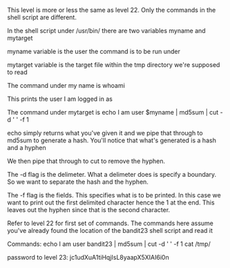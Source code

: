 This level is more or less the same as level 22. Only the commands in the shell script are different.

In the shell script under /usr/bin/ there are two variables myname and mytarget

myname variable is the user the command is to be run under

mytarget variable is the target file within the tmp directory we're supposed to read

The command under my name is
        whoami

This prints the user I am logged in as

The command under mytarget is
        echo I am user $myname | md5sum | cut -d ' ' -f 1

echo simply returns what you've given it and we pipe that through to md5sum to generate a hash. You'll notice that what's generated is a hash and a hyphen

We then pipe that through to cut to remove the hyphen.

The -d flag is the delimeter. What a delimeter does is specify a boundary. So we want to separate the hash and the hyphen.

The -f flag is the fields. This specifies what is to be printed. In this case we want to print out the first delimited character hence the 1 at the end. This leaves out the hyphen since that is the second character.

Refer to level 22 for first set of commands. The commands here assume you've already found the location of the bandit23 shell script and read it




Commands: echo I am user bandit23 | md5sum | cut -d ' ' -f 1
          cat /tmp/<result of above command>




password to level 23: jc1udXuA1tiHqjIsL8yaapX5XIAI6i0n          
